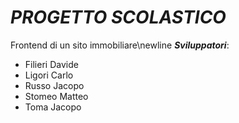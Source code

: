 # ***PROGETTO SCOLASTICO***
Frontend di un sito immobiliare\newline
***Sviluppatori***:
* Filieri Davide
* Ligori Carlo
* Russo Jacopo
* Stomeo Matteo
* Toma Jacopo
